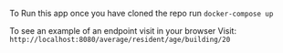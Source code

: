 To Run this app once you have cloned the repo 
run `docker-compose up`

To see an example of an endpoint visit in your browser
Visit: `http://localhost:8080/average/resident/age/building/20` 